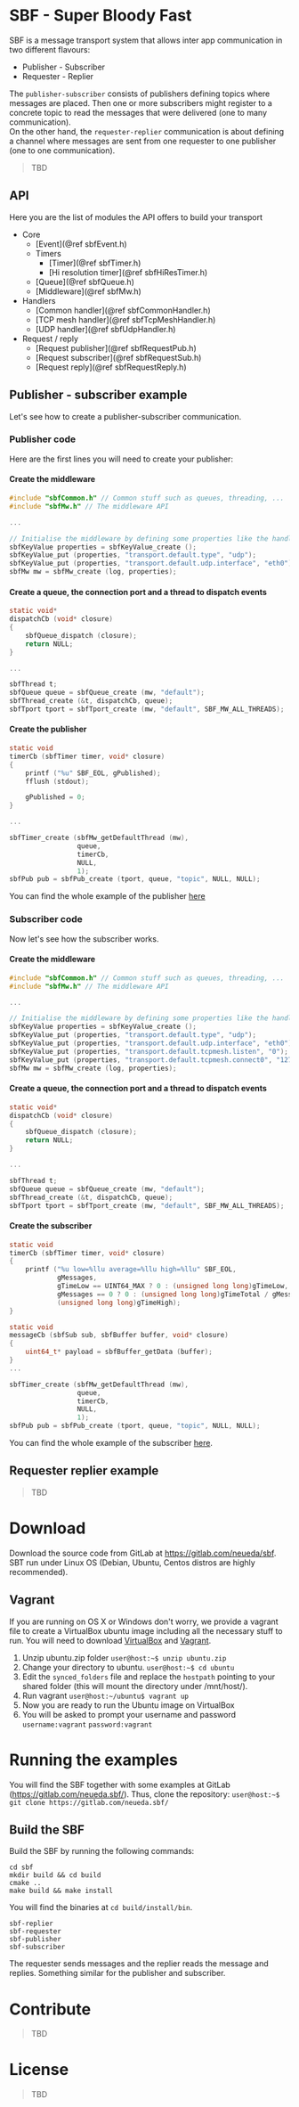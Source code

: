 # SBF - Super Bloody Fast
SBF is a message transport system that allows inter app communication in two different flavours:  
* Publisher - Subscriber
* Requester - Replier

The `publisher-subscriber` consists of publishers defining topics where messages are placed. Then one or more subscribers might register to a concrete topic to read the messages that were delivered (one to many communication).  
On the other hand, the `requester-replier` communication is about defining a channel where messages are sent from one requester to one publisher (one to one communication).

> TBD

## API
Here you are the list of modules the API offers to build your transport
* Core
  * [Event](@ref sbfEvent.h)
  * Timers
    * [Timer](@ref sbfTimer.h)
    * [Hi resolution timer](@ref sbfHiResTimer.h)
  * [Queue](@ref sbfQueue.h)
  * [Middleware](@ref sbfMw.h)
* Handlers
  * [Common handler](@ref sbfCommonHandler.h)
  * [TCP mesh handler](@ref sbfTcpMeshHandler.h)
  * [UDP handler](@ref sbfUdpHandler.h)
* Request / reply
  * [Request publisher](@ref sbfRequestPub.h)
  * [Request subscriber](@ref sbfRequestSub.h)
  * [Request reply](@ref sbfRequestReply.h)

## Publisher - subscriber example
Let's see how to create a publisher-subscriber communication.

### Publisher code
Here are the first lines you will need to create your publisher:

#### Create the middleware  
```c
#include "sbfCommon.h" // Common stuff such as queues, threading, ...
#include "sbfMw.h" // The middleware API

...

// Initialise the middleware by defining some properties like the handler (e.g. tcp, udp) and the  connection interface (e.g. eth0).
sbfKeyValue properties = sbfKeyValue_create ();
sbfKeyValue_put (properties, "transport.default.type", "udp");
sbfKeyValue_put (properties, "transport.default.udp.interface", "eth0");
sbfMw mw = sbfMw_create (log, properties);
```

#### Create a queue, the connection port and a thread to dispatch events
```c
static void*
dispatchCb (void* closure)
{
    sbfQueue_dispatch (closure);
    return NULL;
}

...

sbfThread t;
sbfQueue queue = sbfQueue_create (mw, "default");
sbfThread_create (&t, dispatchCb, queue);
sbfTport tport = sbfTport_create (mw, "default", SBF_MW_ALL_THREADS);
```

#### Create the publisher
```c
static void
timerCb (sbfTimer timer, void* closure)
{
    printf ("%u" SBF_EOL, gPublished);
    fflush (stdout);

    gPublished = 0;
}

...

sbfTimer_create (sbfMw_getDefaultThread (mw),
                 queue,
                 timerCb,
                 NULL,
                 1);
sbfPub pub = sbfPub_create (tport, queue, "topic", NULL, NULL);
```

You can find the whole example of the publisher  [here](https://gitlab.com/neueda/sbf/tree/master/tools/publisher)

### Subscriber code
Now let's see how the subscriber works.

#### Create the middleware  
```c
#include "sbfCommon.h" // Common stuff such as queues, threading, ...
#include "sbfMw.h" // The middleware API

...

// Initialise the middleware by defining some properties like the handler (e.g. tcp, udp) and the  connection interface (e.g. eth0).
sbfKeyValue properties = sbfKeyValue_create ();
sbfKeyValue_put (properties, "transport.default.type", "udp");
sbfKeyValue_put (properties, "transport.default.udp.interface", "eth0");
sbfKeyValue_put (properties, "transport.default.tcpmesh.listen", "0");
sbfKeyValue_put (properties, "transport.default.tcpmesh.connect0", "127.0.0.1");
sbfMw mw = sbfMw_create (log, properties);
```

#### Create a queue, the connection port and a thread to dispatch events
```c
static void*
dispatchCb (void* closure)
{
    sbfQueue_dispatch (closure);
    return NULL;
}

...

sbfThread t;
sbfQueue queue = sbfQueue_create (mw, "default");
sbfThread_create (&t, dispatchCb, queue);
sbfTport tport = sbfTport_create (mw, "default", SBF_MW_ALL_THREADS);
```

#### Create the subscriber
```c
static void
timerCb (sbfTimer timer, void* closure)
{
    printf ("%u low=%llu average=%llu high=%llu" SBF_EOL,
            gMessages,
            gTimeLow == UINT64_MAX ? 0 : (unsigned long long)gTimeLow,
            gMessages == 0 ? 0 : (unsigned long long)gTimeTotal / gMessages,
            (unsigned long long)gTimeHigh);
}

static void
messageCb (sbfSub sub, sbfBuffer buffer, void* closure)
{
    uint64_t* payload = sbfBuffer_getData (buffer);
}
...

sbfTimer_create (sbfMw_getDefaultThread (mw),
                 queue,
                 timerCb,
                 NULL,
                 1);
sbfPub pub = sbfPub_create (tport, queue, "topic", NULL, NULL);
```

You can find the whole example of the subscriber   [here](https://gitlab.com/neueda/sbf/tree/master/tools/subscriber).

## Requester replier example
> TBD

# Download
Download the source code from GitLab at https://gitlab.com/neueda/sbf.
SBT run under Linux OS (Debian, Ubuntu, Centos distros are highly recommended).

## Vagrant
If you are running on OS X or Windows don't worry, we provide a vagrant file to create a VirtualBox ubuntu image including all the necessary stuff to run.
You will need to download [VirtualBox](https://www.virtualbox.org/) and [Vagrant](https://www.vagrantup.com/).
1. Unzip ubuntu.zip folder
`user@host:~$ unzip ubuntu.zip`
2. Change your directory to ubuntu.
`user@host:~$ cd ubuntu`
3. Edit the `synced_folders` file and replace the `hostpath` pointing to your shared folder (this will mount the directory under /mnt/host/).
4. Run vagrant
`user@host:~/ubuntu$ vagrant up`
5. Now you are ready to run the Ubuntu image on VirtualBox
6. You will be asked to prompt your username and password
`username:vagrant`
`password:vagrant`

# Running the examples
You will find the SBF together with some examples at GitLab (https://gitlab.com/neueda.sbf/). Thus, clone the repository:
`user@host:~$ git clone https://gitlab.com/neueda.sbf/`

## Build the SBF
Build the SBF by running the following commands:
```
cd sbf
mkdir build && cd build
cmake ..
make build && make install
```
You will find the binaries at `cd build/install/bin`.
```
sbf-replier
sbf-requester
sbf-publisher
sbf-subscriber
```
The requester sends messages and the replier reads the message and replies.
Something similar for the publisher and subscriber.

# Contribute
> TBD

# License
> TBD
